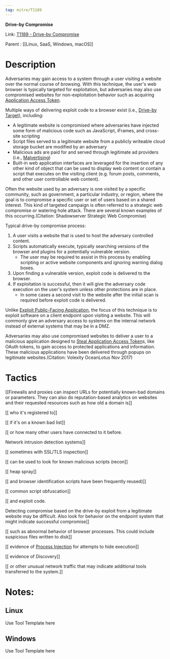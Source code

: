 ```yaml
---
tag: mitre/T1189
---
```


**Drive-by Compromise**

Link: [T1189 - Drive-by Compromise](https://attack.mitre.org/techniques/T1189)

Parent : [[Linux, SaaS, Windows, macOS]]


# Description

Adversaries may gain access to a system through a user visiting a website over the normal course of browsing. With this technique, the user's web browser is typically targeted for exploitation, but adversaries may also use compromised websites for non-exploitation behavior such as acquiring [Application Access Token](https://attack.mitre.org/techniques/T1550/001).

Multiple ways of delivering exploit code to a browser exist (i.e., [Drive-by Target](https://attack.mitre.org/techniques/T1608/004)), including:

* A legitimate website is compromised where adversaries have injected some form of malicious code such as JavaScript, iFrames, and cross-site scripting
* Script files served to a legitimate website from a publicly writeable cloud storage bucket are modified by an adversary
* Malicious ads are paid for and served through legitimate ad providers (i.e., [Malvertising](https://attack.mitre.org/techniques/T1583/008))
* Built-in web application interfaces are leveraged for the insertion of any other kind of object that can be used to display web content or contain a script that executes on the visiting client (e.g. forum posts, comments, and other user controllable web content).

Often the website used by an adversary is one visited by a specific community, such as government, a particular industry, or region, where the goal is to compromise a specific user or set of users based on a shared interest. This kind of targeted campaign is often referred to a strategic web compromise or watering hole attack. There are several known examples of this occurring.(Citation: Shadowserver Strategic Web Compromise)

Typical drive-by compromise process:

1. A user visits a website that is used to host the adversary controlled content.
2. Scripts automatically execute, typically searching versions of the browser and plugins for a potentially vulnerable version. 
    * The user may be required to assist in this process by enabling scripting or active website components and ignoring warning dialog boxes.
3. Upon finding a vulnerable version, exploit code is delivered to the browser.
4. If exploitation is successful, then it will give the adversary code execution on the user's system unless other protections are in place.
    * In some cases a second visit to the website after the initial scan is required before exploit code is delivered.

Unlike [Exploit Public-Facing Application](https://attack.mitre.org/techniques/T1190), the focus of this technique is to exploit software on a client endpoint upon visiting a website. This will commonly give an adversary access to systems on the internal network instead of external systems that may be in a DMZ.

Adversaries may also use compromised websites to deliver a user to a malicious application designed to [Steal Application Access Token](https://attack.mitre.org/techniques/T1528)s, like OAuth tokens, to gain access to protected applications and information. These malicious applications have been delivered through popups on legitimate websites.(Citation: Volexity OceanLotus Nov 2017)

# Tactics


[[Firewalls and proxies can inspect URLs for potentially known-bad domains or parameters. They can also do reputation-based analytics on websites and their requested resources such as how old a domain is]]

[[ who it's registered to]]

[[ if it's on a known bad list]]

[[ or how many other users have connected to it before.

Network intrusion detection systems]]

[[ sometimes with SSL/TLS inspection]]

[[ can be used to look for known malicious scripts (recon]]

[[ heap spray]]

[[ and browser identification scripts have been frequently reused)]]

[[ common script obfuscation]]

[[ and exploit code.

Detecting compromise based on the drive-by exploit from a legitimate website may be difficult. Also look for behavior on the endpoint system that might indicate successful compromise]]

[[ such as abnormal behavior of browser processes. This could include suspicious files written to disk]]

[[ evidence of [Process Injection](https://attack.mitre.org/techniques/T1055) for attempts to hide execution]]

[[ evidence of Discovery]]

[[ or other unusual network traffic that may indicate additional tools transferred to the system.]]


# Notes:

## Linux

Use Tool Template here

## Windows

Use Tool Template here